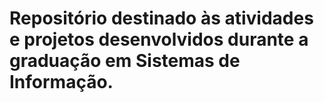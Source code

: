 # Repositório destinado às atividades e projetos desenvolvidos durante a graduação em Sistemas de Informação.
